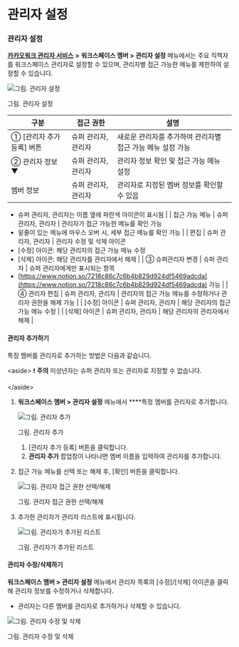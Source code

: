 # 관리자 설정

### 관리자 설정

[**카카오워크 관리자 서비스**](https://admin.kakaowork.com/) **>** **워크스페이스 멤버 > 관리자 설정** 메뉴에서는 주요 직책자를 워크스페이스 관리자로 설정할 수 있으며, 관리자별 접근 가능한 메뉴를 제한하여 설정할 수 있습니다.

![그림. 관리자 설정](https://s3-us-west-2.amazonaws.com/secure.notion-static.com/11a92095-46a1-4be5-bd5e-c51593a8b4e1/%EA%B4%80%EB%A6%AC%EC%9E%90\_%EC%84%A4%EC%A0%95\_\(1\).png)

그림. 관리자 설정

| 구분                | 접근 권한       | 설명                                |
| ----------------- | ----------- | --------------------------------- |
| ① \[관리자 추가 등록] 버튼 | 슈퍼 관리자, 관리자 | 새로운 관리자를 추가하여 관리자별 접근 가능 메뉴 설정 가능 |
| ② 관리자 정보 ▼        | 슈퍼 관리자, 관리자 | 관리자 정보 확인 및 접근 가능 메뉴 설정           |
| 멤버 정보             | 슈퍼 관리자, 관리자 | 관리자로 지정된 멤버 정보를 확인할 수 있음          |

* 슈퍼 관리자, 관리자는 이름 옆에 파란색 아이콘이 표시됨 | | 접근 가능 메뉴 | 슈퍼 관리자, 관리자 | 관리자가 접근 가능한 메뉴를 확인 가능
* 밑줄이 있는 메뉴에 마우스 오버 시, 세부 접근 메뉴를 확인 가능 | | 편집 | 슈퍼 관리자, 관리자 | 관리자 수정 및 삭제 아이콘
* \[수정] 아이콘: 해당 관리자의 접근 가능 메뉴 수정
* \[삭제] 아이콘: 해당 관리자를 관리자에서 해제 | | ③ 슈퍼관리자 변경 | 슈퍼 관리자 | 슈퍼 관리자에게만 표시되는 항목
* [https://www.notion.so/7218c86c7c6b4b829d924df5469adcda](https://www.notion.so/7218c86c7c6b4b829d924df5469adcda) 가능 | | ④ 관리자 편집 | 슈퍼 관리자, 관리자 | 관리자의 접근 가능 메뉴를 수정하거나 관리자 권한을 해제 가능 | | \[수정] 아이콘 | 슈퍼 관리자, 관리자 | 해당 관리자의 접근 가능 메뉴 수정 | | \[삭제] 아이콘 | 슈퍼 관리자, 관리자 | 해당 관리자의 관리자에서 해제 |

#### 관리자 추가하기

특정 멤버를 관리자로 추가하는 방법은 다음과 같습니다.

\<aside> ❗ **주의** 미성년자는 슈퍼 관리자 또는 관리자로 지정할 수 없습니다.

\</aside>

1.  **워크스페이스 멤버 > 관리자 설정** 메뉴에서 \*\*\*\*특정 멤버를 관리자로 추가합니다.

    ![그림. 관리자 추가](https://s3-us-west-2.amazonaws.com/secure.notion-static.com/a8ba8cd0-21c9-4653-9e1d-9ad085ea7d18/Untitled.png)

    그림. 관리자 추가

    1. \[관리자 추가 등록] 버튼을 클릭합니다.
    2. **관리자 추가** 팝업창이 나타나면 멤버 이름을 입력하여 관리자를 추가합니다.
2.  접근 가능 메뉴를 선택 또는 해제 후, \[확인] 버튼을 클릭합니다.

    ![그림. 관리자 접근 권한 선택/해제](https://s3-us-west-2.amazonaws.com/secure.notion-static.com/fddb6edc-997b-4bb8-947a-a6411e1bdd32/Untitled.png)

    그림. 관리자 접근 권한 선택/해제
3.  추가한 관리자가 관리자 리스트에 표시됩니다.

    ![그림. 관리자가 추가된 리스트](https://s3-us-west-2.amazonaws.com/secure.notion-static.com/1dd89553-7b27-4238-a1d8-72cbddbe7ad4/Untitled.png)

    그림. 관리자가 추가된 리스트

#### 관리자 수정/삭제하기

**워크스페이스 멤버 > 관리자 설정** 메뉴에서 관리자 목록의 \[수정]/\[삭제] 아이콘을 클릭해 관리자 정보를 수정하거나 삭제합니다.

* 관리자는 다른 멤버를 관리자로 추가하거나 삭제할 수 있습니다.

![그림. 관리자 수정 및 삭제](https://s3-us-west-2.amazonaws.com/secure.notion-static.com/f8a61aa3-f8c8-47b1-9566-44ad209d6abe/Untitled.png)

그림. 관리자 수정 및 삭제
